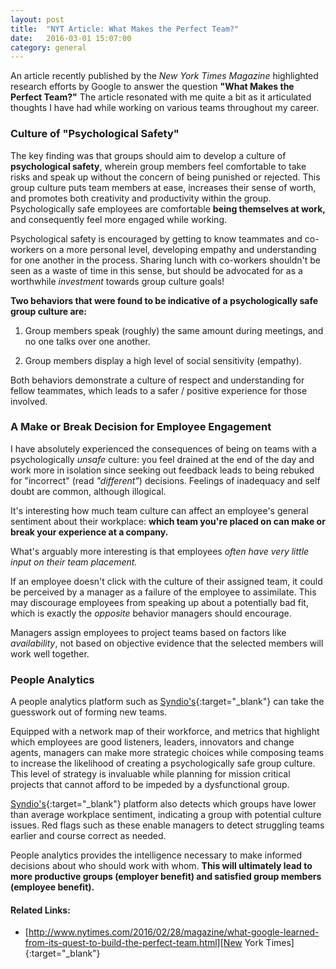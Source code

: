 ```yaml
---
layout: post
title:  "NYT Article: What Makes the Perfect Team?"
date:   2016-03-01 15:07:00
category: general
---
```


An article recently published by the *New York Times Magazine* highlighted research efforts by Google to answer the question __"What Makes the Perfect Team?"__ The article resonated with me quite a bit as it articulated thoughts I have had while working on various teams throughout my career.

### Culture of "Psychological Safety"

The key finding was that groups should aim to develop a culture of __psychological safety__, wherein group members feel comfortable to take risks and speak up without the concern of being punished or rejected. This group culture puts team members at ease, increases their sense of worth, and promotes both creativity and productivity within the group. Psychologically safe employees are comfortable __being themselves at work,__ and consequently feel more engaged while working.

Psychological safety is encouraged by getting to know teammates and co-workers on a more personal level, developing empathy and understanding for one another in the process. Sharing lunch with co-workers shouldn't be seen as a waste of time in this sense, but should be advocated for as a worthwhile *investment* towards group culture goals!

__Two behaviors that were found to be indicative of a psychologically safe group culture are:__

1. Group members speak (roughly) the same amount during meetings, and no one talks over one another.

2. Group members display a high level of social sensitivity (empathy).

Both behaviors demonstrate a culture of respect and understanding for fellow teammates, which leads to a safer / positive experience for those involved.

### A Make or Break Decision for Employee Engagement

I have absolutely experienced the consequences of being on teams with a psychologically *unsafe* culture: you feel drained at the end of the day and work more in isolation since seeking out feedback leads to being rebuked for "incorrect" (read *"different"*) decisions. Feelings of inadequacy and self doubt are common, although illogical.

It's interesting how much team culture can affect an employee's general sentiment about their workplace: __which team you're placed on can make or break your experience at a company.__

What's arguably more interesting is that employees *often have very little input on their team placement.*

If an employee doesn't click with the culture of their assigned team, it could be perceived by a manager as a failure of the employee to assimilate. This may discourage employees from speaking up about a potentially bad fit, which is exactly the *opposite* behavior managers should encourage.

Managers assign employees to project teams based on factors like *availability*, not based on objective evidence that the selected members will work well together.

### People Analytics

A people analytics platform such as [Syndio's][Syndio]{:target="_blank"} can take the guesswork out of forming new teams.

Equipped with a network map of their workforce, and metrics that highlight which employees are good listeners, leaders, innovators and change agents, managers can make more strategic choices while composing teams to increase the likelihood of creating a psychologically safe group culture. This level of strategy is invaluable while planning for mission critical projects that cannot afford to be impeded by a dysfunctional group.

[Syndio's][Syndio]{:target="_blank"} platform also detects which groups have lower than average workplace sentiment, indicating a group with potential culture issues. Red flags such as these enable managers to detect struggling teams earlier and course correct as needed.

People analytics provides the intelligence necessary to make informed decisions about who should work with whom. __This will ultimately lead to more productive groups (employer benefit) and satisfied group members (employee benefit).__

#### Related Links:

-  [http://www.nytimes.com/2016/02/28/magazine/what-google-learned-from-its-quest-to-build-the-perfect-team.html][New York Times]{:target="_blank"}

[New York Times]: http://www.nytimes.com/2016/02/28/magazine/what-google-learned-from-its-quest-to-build-the-perfect-team.html
[Syndio]: http://synd.io
